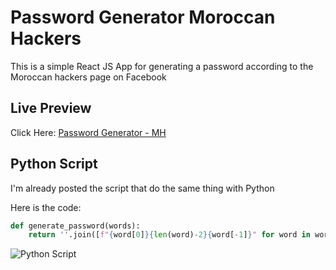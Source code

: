# Password Generator Moroccan Hackers

This is a simple React JS App for generating a password according to the Moroccan hackers page on Facebook

## Live Preview

Click Here: [Password Generator - MH](https://password-generator-mh.netlify.app/)


## Python Script

I'm already posted the script that do the same thing with Python

Here is the code:

```python
def generate_password(words):
    return ''.join([f"{word[0]}{len(word)-2}{word[-1]}" for word in words.split()])
```
![Python Script](https://scontent.frak1-1.fna.fbcdn.net/v/t1.6435-9/165797701_3602202423224552_5761818698874899144_n.jpg?_nc_cat=105&ccb=1-3&_nc_sid=dbeb18&_nc_ohc=sM_QHlT6EJUAX89jMNk&_nc_ht=scontent.frak1-1.fna&oh=d89323788d98e90b603cf0a59853df07&oe=60968F51)

